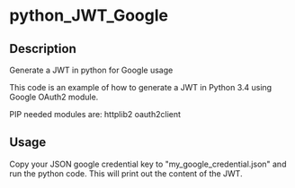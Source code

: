 # python_JWT_Google

## Description
Generate a JWT in python for Google usage

This code is an example of how to generate a JWT in Python 3.4 using Google OAuth2 module.

PIP needed modules are:
httplib2
oauth2client

## Usage

Copy your JSON google credential key to "my_google_credential.json" and run the python code.
This will print out the content of the JWT.
